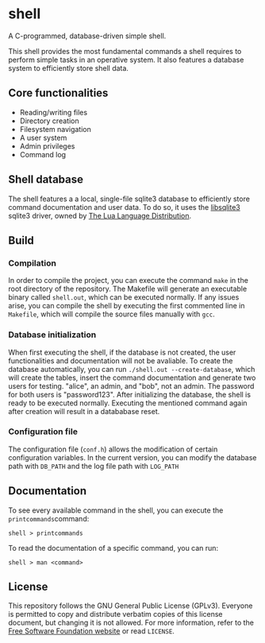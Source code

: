 # shell
A C-programmed, database-driven simple shell.


This shell provides the most fundamental commands a shell requires to perform simple tasks in an operative system. It also features a database system to efficiently store shell data.

## Core functionalities
- Reading/writing files
- Directory creation
- Filesystem navigation
- A user system
- Admin privileges
- Command log

## Shell database
The shell features a a local, single-file sqlite3 database to efficiently store command documentation and user data. To do so, it uses the [libsqlite3](https://github.com/LuaDist/libsqlite3) sqlite3 driver, owned by [The Lua Language Distribution](https://luadist.org/).

## Build
### Compilation
In order to compile the project, you can execute the command `make` in the root directory of the repository. The Makefile will generate an executable binary called `shell.out`, which can be executed normally. If any issues arise, you can compile the shell by executing the first commented line in `Makefile`, which will compile the source files manually with `gcc`.

### Database initialization
When first executing the shell, if the database is not created, the user functionalities and documentation will not be avaliable. To create the database automatically, you can run `./shell.out --create-database`, which will create the tables, insert the command documentation and generate two users for testing. "alice", an admin, and "bob", not an admin. The password for both users is "password123". After initializing the database, the shell is ready to be executed normally. Executing the mentioned command again after creation will result in a datababase reset.

### Configuration file
The configuration file (`conf.h`) allows the modification of certain configuration variables. In the current version, you can modify the database path with `DB_PATH` and the log file path with `LOG_PATH` 

## Documentation
To see every available command in the shell, you can execute the `printcommands`command:
```
shell > printcommands
```
To read the documentation of a specific command, you can run:
```
shell > man <command>
```

## License
This repository follows the GNU General Public License (GPLv3). Everyone is permitted to copy and distribute verbatim copies of this license document, but changing it is not allowed. For more information, refer to the [Free Software Foundation website](https://fsf.org/) or read `LICENSE`.


